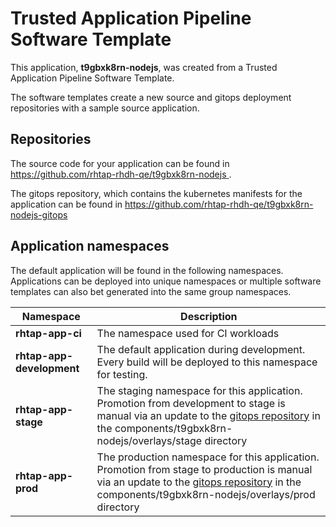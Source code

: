 # Trusted Application Pipeline Software Template

This application, **t9gbxk8rn-nodejs**, was created from a Trusted Application Pipeline Software Template.

The software templates create a new source and gitops deployment repositories with a sample source application. 

## Repositories

The source code for your application can be found in [https://github.com/rhtap-rhdh-qe/t9gbxk8rn-nodejs ](https://github.com/rhtap-rhdh-qe/t9gbxk8rn-nodejs ).
 
The gitops repository, which contains the kubernetes manifests for the application can be found in 
[https://github.com/rhtap-rhdh-qe/t9gbxk8rn-nodejs-gitops ](https://github.com/rhtap-rhdh-qe/t9gbxk8rn-nodejs-gitops ) 

## Application namespaces 

The default application will be found in the following namespaces. Applications can be deployed into unique namespaces or multiple software templates can also bet generated into the same group namespaces.  

|  Namespace   |  Description   |  
| -------- | -------- |
| **rhtap-app-ci** | The namespace used for CI workloads |
| **rhtap-app-development** | The default application during development. Every build will be deployed to this namespace for testing. |
| **rhtap-app-stage** | The staging namespace for this application. Promotion from development to stage is manual via an update to the [gitops repository](https://github.com/rhtap-rhdh-qe/t9gbxk8rn-nodejs-gitops ) in the components/t9gbxk8rn-nodejs/overlays/stage directory |
| **rhtap-app-prod** | The production namespace for this application. Promotion from stage to production is manual via an update to the [gitops repository](https://github.com/rhtap-rhdh-qe/t9gbxk8rn-nodejs-gitops ) in the components/t9gbxk8rn-nodejs/overlays/prod directory |